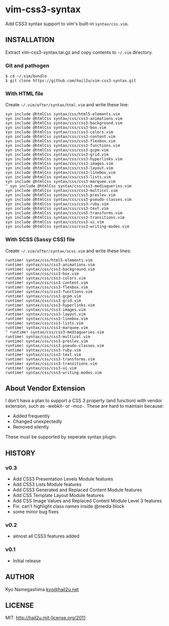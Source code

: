 vim-css3-syntax
===============


Add CSS3 syntax support to vim's built-in `syntax/css.vim`.


INSTALLATION
------------

Extract vim-css3-syntax.tar.gz and copy contents to `~/.vim` directory.


### Git and pathogen

    $ cd ~/.vim/bundle
    $ git clone https://github.com/hail2u/vim-css3-syntax.git


### With HTML file

Create `~/.vim/after/syntax/html.vim` and write these line:

    syn include @htmlCss syntax/css/html5-elements.vim
    syn include @htmlCss syntax/css/css3-animations.vim
    syn include @htmlCss syntax/css/css3-background.vim
    syn include @htmlCss syntax/css/css3-box.vim
    syn include @htmlCss syntax/css/css3-colors.vim
    syn include @htmlCss syntax/css/css3-content.vim
    syn include @htmlCss syntax/css/css3-flexbox.vim
    syn include @htmlCss syntax/css/css3-functions.vim
    syn include @htmlCss syntax/css/css3-gcpm.vim
    syn include @htmlCss syntax/css/css3-grid.vim
    syn include @htmlCss syntax/css/css3-hyperlinks.vim
    syn include @htmlCss syntax/css/css3-images.vim
    syn include @htmlCss syntax/css/css3-layout.vim
    syn include @htmlCss syntax/css/css3-linebox.vim
    syn include @htmlCss syntax/css/css3-lists.vim
    syn include @htmlCss syntax/css/css3-marquee.vim
    " syn include @htmlCss syntax/css/css3-mediaqueries.vim
    syn include @htmlCss syntax/css/css3-multicol.vim
    syn include @htmlCss syntax/css/css3-preslev.vim
    syn include @htmlCss syntax/css/css3-pseudo-classes.vim
    syn include @htmlCss syntax/css/css3-ruby.vim
    syn include @htmlCss syntax/css/css3-text.vim
    syn include @htmlCss syntax/css/css3-transforms.vim
    syn include @htmlCss syntax/css/css3-transitions.vim
    syn include @htmlCss syntax/css/css3-ui.vim
    syn include @htmlCss syntax/css/css3-writing-modes.vim


### With SCSS (Sassy CSS) file

Create `~/.vim/after/syntax/scss.vim` and write these lines:

    runtime! syntax/css/html5-elements.vim
    runtime! syntax/css/css3-animations.vim
    runtime! syntax/css/css3-background.vim
    runtime! syntax/css/css3-box.vim
    runtime! syntax/css/css3-colors.vim
    runtime! syntax/css/css3-content.vim
    runtime! syntax/css/css3-flexbox.vim
    runtime! syntax/css/css3-functions.vim
    runtime! syntax/css/css3-gcpm.vim
    runtime! syntax/css/css3-grid.vim
    runtime! syntax/css/css3-hyperlinks.vim
    runtime! syntax/css/css3-images.vim
    runtime! syntax/css/css3-layout.vim
    runtime! syntax/css/css3-linebox.vim
    runtime! syntax/css/css3-lists.vim
    runtime! syntax/css/css3-marquee.vim
    " runtime! syntax/css/css3-mediaqueries.vim
    runtime! syntax/css/css3-multicol.vim
    runtime! syntax/css/css3-preslev.vim
    runtime! syntax/css/css3-pseudo-classes.vim
    runtime! syntax/css/css3-ruby.vim
    runtime! syntax/css/css3-text.vim
    runtime! syntax/css/css3-transforms.vim
    runtime! syntax/css/css3-transitions.vim
    runtime! syntax/css/css3-ui.vim
    runtime! syntax/css/css3-writing-modes.vim


About Vendor Extension
----------------------

I don't hava a plan to support a CSS 3 property (and function) with vendor extension, such as -webkit- or -moz-. These are hard to maintain because:

  * Added frequently
  * Changed unexpectedly
  * Removed silently

These must be supported by seperate syntax plugin.


HISTORY
-------

### v0.3

  * Add CSS3 Presentation Levels Module features
  * Add CSS3 Lists Module features
  * Add CSS3 Generated and Replaced Content Module features
  * Add CSS Template Layout Module features
  * Add CSS Image Values and Replaced Content Module Level 3 features
  * Fix: can't highlight class names inside @media block
  * some minor bug fixes


### v0.2

  * almost all CSS3 features added


### v0.1

  * Initial release


AUTHOR
------

Kyo Namegashima <kyo@hail2u.net>


LICENSE
-------

MIT: http://hail2u.mit-license.org/2011
